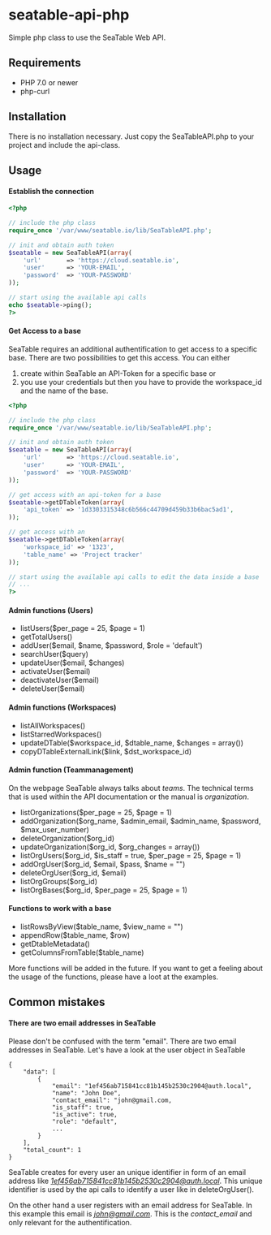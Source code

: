# seatable-api-php

Simple php class to use the SeaTable Web API.

## Requirements

* PHP 7.0 or newer
* php-curl

## Installation

There is no installation necessary. Just copy the SeaTableAPI.php to your project and include the api-class.

## Usage

#### Establish the connection

```php
<?php

// include the php class
require_once '/var/www/seatable.io/lib/SeaTableAPI.php';

// init and obtain auth token
$seatable = new SeaTableAPI(array(
    'url'       => 'https://cloud.seatable.io',
    'user'      => 'YOUR-EMAIL',
    'password'  => 'YOUR-PASSWORD'
));

// start using the available api calls
echo $seatable->ping();
?>
```

#### Get Access to a base

SeaTable requires an additional authentification to get access to a specific base. There are two possibilities to get this access. You can either
1) create within SeaTable an API-Token for a specific base or
2) you use your credentials but then you have to provide the workspace_id and the name of the base.

```php
<?php

// include the php class
require_once '/var/www/seatable.io/lib/SeaTableAPI.php';

// init and obtain auth token
$seatable = new SeaTableAPI(array(
    'url'       => 'https://cloud.seatable.io',
    'user'      => 'YOUR-EMAIL',
    'password'  => 'YOUR-PASSWORD'
));

// get access with an api-token for a base
$seatable->getDTableToken(array(
	'api_token' => '1d3303315348c6b566c44709d459b33b6bac5ad1',
));

// get access with an
$seatable->getDTableToken(array(
	'workspace_id' => '1323',
	'table_name' => 'Project tracker'
));

// start using the available api calls to edit the data inside a base
// ...
?>
```


#### Admin functions (Users)

* listUsers($per_page = 25, $page = 1)
* getTotalUsers()
* addUser($email, $name, $password, $role = 'default')
* searchUser($query)
* updateUser($email, $changes)
* activateUser($email)
* deactivateUser($email)
* deleteUser($email)

#### Admin functions (Workspaces)

* listAllWorkspaces()
* listStarredWorkspaces()
* updateDTable($workspace_id, $dtable_name, $changes = array())
* copyDTableExternalLink($link, $dst_workspace_id)

#### Admin function (Teammanagement)

On the webpage SeaTable always talks about <i>teams</i>. The technical terms that is used within the API documentation or the manual is <i>organization</i>.

* listOrganizations($per_page = 25, $page = 1)
* addOrganization($org_name, $admin_email, $admin_name, $password, $max_user_number)
* deleteOrganization($org_id)
* updateOrganization($org_id, $org_changes = array())
* listOrgUsers($org_id, $is_staff = true, $per_page = 25, $page = 1)
* addOrgUser($org_id, $email, $pass, $name = "")
* deleteOrgUser($org_id, $email)
* listOrgGroups($org_id)
* listOrgBases($org_id, $per_page = 25, $page = 1)

#### Functions to work with a base

* listRowsByView($table_name, $view_name = "")
* appendRow($table_name, $row)
* getDtableMetadata()
* getColumnsFromTable($table_name)

More functions will be added in the future. If you want to get a feeling about the usage of the functions, please have a loot at the examples.

## Common mistakes

#### There are two email addresses in SeaTable

Please don't be confused with the term "email". There are two email addresses in SeaTable. Let's have a look at the user object in SeaTable
```
{
    "data": [
        {
            "email": "1ef456ab715841cc81b145b2530c2904@auth.local",
            "name": "John Doe",
            "contact_email": "john@gmail.com,
            "is_staff": true,
            "is_active": true,
            "role": "default",
            ...
        }
    ],
    "total_count": 1
}
```

SeaTable creates for every user an unique identifier in form of an email address like <i>1ef456ab715841cc81b145b2530c2904@auth.local</i>. This unique identifier is used by the api calls to identify a user like in deleteOrgUser().

On the other hand a user registers with an email address for SeaTable. In this example this email is <i>john@gmail.com</i>. This is the <i>contact_email</i> and only relevant for the authentification.
